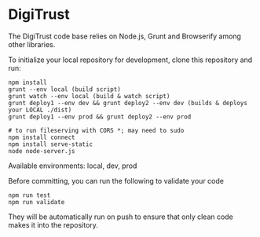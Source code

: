 # DigiTrust

The DigiTrust code base relies on Node.js, Grunt and Browserify among other libraries.

To initialize your local repository for development, clone this repository and run:

    npm install
    grunt --env local (build script)
    grunt watch --env local (build & watch script)
    grunt deploy1 --env dev && grunt deploy2 --env dev (builds & deploys your LOCAL ./dist)
    grunt deploy1 --env prod && grunt deploy2 --env prod

    # to run fileserving with CORS *; may need to sudo
    npm install connect
    npm install serve-static
    node node-server.js

Available environments: local, dev, prod

Before committing, you can run the following to validate your code

    npm run test
    npm run validate

They will be automatically run on push to ensure that only clean code makes it into the repository.

